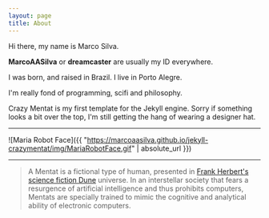```yaml
---
layout: page
title: About
---
```

  Hi there, my name is Marco Silva.
  
  **MarcoAASilva** or **dreamcaster** are usually my ID everywhere.
  
  I was born, and raised in Brazil.  I live in Porto Alegre.
  
  I'm really fond of programming, scifi and philosophy.
  
  Crazy Mentat is my first template for the Jekyll engine.  Sorry if something looks a bit over the top, I'm still getting the hang of wearing a designer hat.

---

![Maria Robot Face]({{ "https://marcoaasilva.github.io/jekyll-crazymentat/img/MariaRobotFace.gif" | absolute_url }})

---
> A Mentat is a fictional type of human, presented in [Frank Herbert's science fiction Dune](https://www.theguardian.com/books/2015/jul/03/dune-50-years-on-science-fiction-novel-world) universe. In an interstellar society that fears a resurgence of artificial intelligence and thus prohibits computers, Mentats are specially trained to mimic the cognitive and analytical ability of electronic computers.


  
